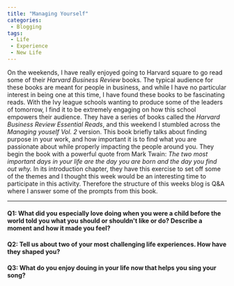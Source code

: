```yaml
---
title: "Managing Yourself"
categories:
 - Blogging
tags:
 - Life
 - Experience
 - New Life
---
```


On the weekends, I have really enjoyed going to Harvard square to go read some of their *Harvard Business Review* books. The typical audience for these books are meant for people in business, and while I have no particular interest in being one at this time, I have found these books to be fascinating reads. With the Ivy league schools wanting to produce some of the leaders of tomorrow, I find it to be extremely engaging on how this school empowers their audience. They have a series of books called the *Harvard Business Review Essential Reads*, and this weekend I stumbled across the *Managing youself Vol. 2* version. This book briefly talks about finding purpose in your work, and how important it is to find what you are passionate about while properly impacting the people around you. They begin the book with a powerful quote from Mark Twain: *The two most important days in your life are the day you are born and the day you find out why.* In its introduction chapter, they have this exercise to set off some of the themes and I thought this week would be an interesting time to participate in this activity. Therefore the structure of this weeks blog is Q&A where I answer some of the prompts from this book.

---

#### Q1: What did you especially love doing when you were a child before the world told you what you should or shouldn't like or do? Describe a moment and how it made you feel?



#### Q2: Tell us about two of your most challenging life experiences. How have they shaped you?


#### Q3: What do you enjoy douing in your life now that helps you sing your song?